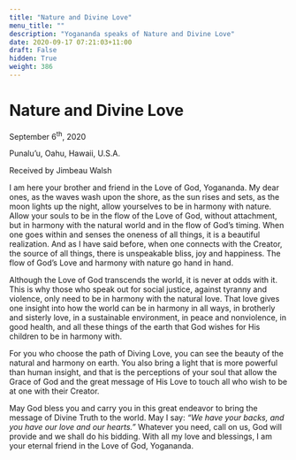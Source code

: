 ```yaml
---
title: "Nature and Divine Love"
menu_title: ""
description: "Yogananda speaks of Nature and Divine Love"
date: 2020-09-17 07:21:03+11:00
draft: False
hidden: True
weight: 386
---
```

# Nature and Divine Love 

September 6<sup>th</sup>, 2020

Punalu’u, Oahu, Hawaii, U.S.A.

Received by Jimbeau Walsh



I am here your brother and friend in the Love of God, Yogananda. My dear ones, as the waves wash upon the shore, as the sun rises and sets, as the moon lights up the night, allow yourselves to be in harmony with nature. Allow your souls to be in the flow of the Love of God, without attachment, but in harmony with the natural world and in the flow of God’s timing. When one goes within and senses the oneness of all things, it is a beautiful realization. And as I have said before, when one connects with the Creator, the source of all things, there is unspeakable bliss, joy and happiness. The flow of God’s Love and harmony with nature go hand in hand.

Although the Love of God transcends the world, it is never at odds with it. This is why those who speak out for social justice, against tyranny and violence, only need to be in harmony with the natural love. That love gives one insight into how the world can be in harmony in all ways, in brotherly and sisterly love, in a sustainable environment, in peace and nonviolence, in good health, and all these things of the earth that God wishes for His children to be in harmony with.

For you who choose the path of Diving Love, you can see the beauty of the natural and harmony on earth. You also bring a light that is more powerful than human insight, and that is the perceptions of your soul that allow the Grace of God and the great message of His Love to touch all who wish to be at one with their Creator.

May God bless you and carry you in this great endeavor to bring the message of Divine Truth to the world. May I say: *“We have your backs, and you have our love and our hearts.”* Whatever you need, call on us, God will provide and we shall do his bidding. With all my love and blessings, I am your eternal friend in the Love of God, Yogananda.